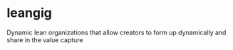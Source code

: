 # leangig
Dynamic lean organizations that allow creators to form up dynamically and share in the value capture

